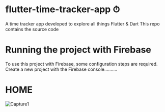 # flutter-time-tracker-app ⏱

A time tracker app developed to explore all things Flutter & Dart
This repo contains the source code


# Running the project with Firebase

To use this project with Firebase, some configuration steps are required.
Create a new project with the Firebase console..........


# HOME

![Capture1](https://user-images.githubusercontent.com/64424930/117525321-44192b00-afdf-11eb-8b53-3bc2d88737a9.png)
